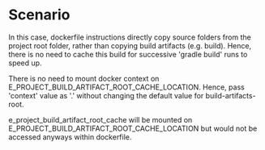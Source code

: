 # Scenario

In this case, dockerfile instructions directly copy source folders from the project root folder, rather than copying build artifacts (e.g. build).
Hence, there is no need to cache this build for successive 'gradle build' runs to speed up.

There is no need to mount docker context on E_PROJECT_BUILD_ARTIFACT_ROOT_CACHE_LOCATION.
Hence, pass 'context' value as '.' without changing the default value for build-artifacts-root.

e_project_build_artifact_root_cache will be mounted on E_PROJECT_BUILD_ARTIFACT_ROOT_CACHE_LOCATION but would not be accessed anyways within dockerfile.
